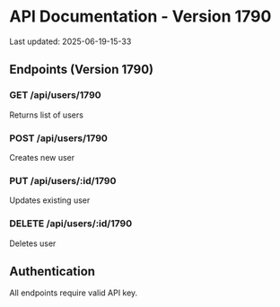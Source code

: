 # API Documentation - Version 1790
Last updated: 2025-06-19-15-33

## Endpoints (Version 1790)

### GET /api/users/1790
Returns list of users

### POST /api/users/1790
Creates new user

### PUT /api/users/:id/1790
Updates existing user

### DELETE /api/users/:id/1790
Deletes user

## Authentication
All endpoints require valid API key.
